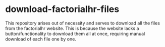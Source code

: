 # download-factorialhr-files
This repository arises out of necessity and serves to download all the files from the factorialhr website. This is because the website lacks a button/functionality to download them all at once, requiring manual download of each file one by one.
